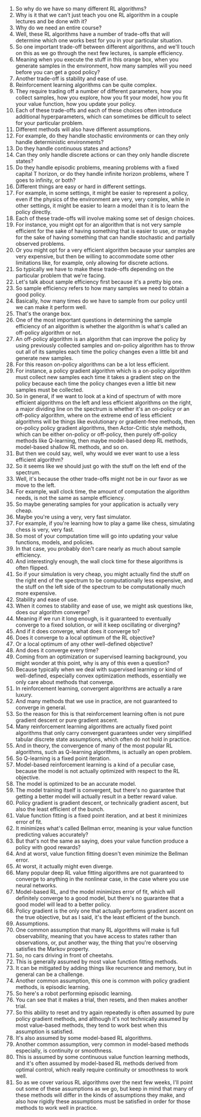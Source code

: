 1. So why do we have so many different RL algorithms?
2. Why is it that we can't just teach you one RL algorithm in a couple lectures and be done with it?
3. Why do we need an entire course?
4. Well, these RL algorithms have a number of trade-offs that will determine which one works best for you in your particular situation.
5. So one important trade-off between different algorithms, and we'll touch on this as we go through the next few lectures, is sample efficiency.
6. Meaning when you execute the stuff in this orange box, when you generate samples in the environment, how many samples will you need before you can get a good policy?
7. Another trade-off is stability and ease of use.
8. Reinforcement learning algorithms can be quite complex.
9. They require trading off a number of different parameters, how you collect samples, how you explore, how you fit your model, how you fit your value function, how you update your policy.
10. Each of these trade-offs and each of these choices often introduce additional hyperparameters, which can sometimes be difficult to select for your particular problem.
11. Different methods will also have different assumptions.
12. For example, do they handle stochastic environments or can they only handle deterministic environments?
13. Do they handle continuous states and actions?
14. Can they only handle discrete actions or can they only handle discrete states?
15. Do they handle episodic problems, meaning problems with a fixed capital T horizon, or do they handle infinite horizon problems, where T goes to infinity, or both?
16. Different things are easy or hard in different settings.
17. For example, in some settings, it might be easier to represent a policy, even if the physics of the environment are very, very complex, while in other settings, it might be easier to learn a model than it is to learn the policy directly.
18. Each of these trade-offs will involve making some set of design choices.
19. For instance, you might opt for an algorithm that is not very sample efficient for the sake of having something that is easier to use, or maybe for the sake of having something that can handle stochastic and partially observed problems.
20. Or you might opt for a very efficient algorithm because your samples are very expensive, but then be willing to accommodate some other limitations like, for example, only allowing for discrete actions.
21. So typically we have to make these trade-offs depending on the particular problem that we're facing.
22. Let's talk about sample efficiency first because it's a pretty big one.
23. So sample efficiency refers to how many samples we need to obtain a good policy.
24. Basically, how many times do we have to sample from our policy until we can make it perform well.
25. That's the orange box.
26. One of the most important questions in determining the sample efficiency of an algorithm is whether the algorithm is what's called an off-policy algorithm or not.
27. An off-policy algorithm is an algorithm that can improve the policy by using previously collected samples and on-policy algorithm has to throw out all of its samples each time the policy changes even a little bit and generate new samples.
28. For this reason on-policy algorithms can be a lot less efficient.
29. For instance, a policy gradient algorithm which is a on-policy algorithm must collect new samples each time it takes a gradient step on the policy because each time the policy changes even a little bit new samples must be collected.
30. So in general, if we want to look at a kind of spectrum of with more efficient algorithms on the left and less efficient algorithms on the right, a major dividing line on the spectrum is whether it's an on-policy or an off-policy algorithm, where on the extreme end of less efficient algorithms will be things like evolutionary or gradient-free methods, then on-policy policy gradient algorithms, then Actor-Critic style methods, which can be either on-policy or off-policy, then purely off-policy methods like Q-learning, then maybe model-based deep RL methods, model-based shallow RL methods, and so on.
31. But then we could say, well, why would we ever want to use a less efficient algorithm?
32. So it seems like we should just go with the stuff on the left end of the spectrum.
33. Well, it's because the other trade-offs might not be in our favor as we move to the left.
34. For example, wall clock time, the amount of computation the algorithm needs, is not the same as sample efficiency.
35. So maybe generating samples for your application is actually very cheap.
36. Maybe you're using a very, very fast simulator.
37. For example, if you're learning how to play a game like chess, simulating chess is very, very fast.
38. So most of your computation time will go into updating your value functions, models, and policies.
39. In that case, you probably don't care nearly as much about sample efficiency.
40. And interestingly enough, the wall clock time for these algorithms is often flipped.
41. So if your simulation is very cheap, you might actually find the stuff on the right end of the spectrum to be computationally less expensive, and the stuff on the left side of the spectrum to be computationally much more expensive.
42. Stability and ease of use.
43. When it comes to stability and ease of use, we might ask questions like, does our algorithm converge?
44. Meaning if we run it long enough, is it guaranteed to eventually converge to a fixed solution, or will it keep oscillating or diverging?
45. And if it does converge, what does it converge to?
46. Does it converge to a local optimum of the RL objective?
47. Or a local optimum of any other well-defined objective?
48. And does it converge every time?
49. Coming from an optimization or supervised learning background, you might wonder at this point, why is any of this even a question?
50. Because typically when we deal with supervised learning or kind of well-defined, especially convex optimization methods, essentially we only care about methods that converge.
51. In reinforcement learning, convergent algorithms are actually a rare luxury.
52. And many methods that we use in practice, are not guaranteed to converge in general.
53. So the reason for this is that reinforcement learning often is not pure gradient descent or pure gradient ascent.
54. Many reinforcement learning algorithms are actually fixed point algorithms that only carry convergent guarantees under very simplified tabular discrete state assumptions, which often do not hold in practice.
55. And in theory, the convergence of many of the most popular RL algorithms, such as Q-learning algorithms, is actually an open problem.
56. So Q-learning is a fixed point iteration.
57. Model-based reinforcement learning is a kind of a peculiar case, because the model is not actually optimized with respect to the RL objective.
58. The model is optimized to be an accurate model.
59. The model training itself is convergent, but there's no guarantee that getting a better model will actually result in a better reward value.
60. Policy gradient is gradient descent, or technically gradient ascent, but also the least efficient of the bunch.
61. Value function fitting is a fixed point iteration, and at best it minimizes error of fit.
62. It minimizes what's called Bellman error, meaning is your value function predicting values accurately?
63. But that's not the same as saying, does your value function produce a policy with good rewards?
64. And at worst, value function fitting doesn't even minimize the Bellman error.
65. At worst, it actually might even diverge.
66. Many popular deep RL value fitting algorithms are not guaranteed to converge to anything in the nonlinear case, in the case where you use neural networks.
67. Model-based RL, and the model minimizes error of fit, which will definitely converge to a good model, but there's no guarantee that a good model will lead to a better policy.
68. Policy gradient is the only one that actually performs gradient ascent on the true objective, but as I said, it's the least efficient of the bunch.
69. Assumptions.
70. One common assumption that many RL algorithms will make is full observability, meaning that you have access to states rather than observations, or, put another way, the thing that you're observing satisfies the Markov property.
71. So, no cars driving in front of cheetahs.
72. This is generally assumed by most value function fitting methods.
73. It can be mitigated by adding things like recurrence and memory, but in general can be a challenge.
74. Another common assumption, this one is common with policy gradient methods, is episodic learning.
75. So here's a robot performing episodic learning.
76. You can see that it makes a trial, then resets, and then makes another trial.
77. So this ability to reset and try again repeatedly is often assumed by pure policy gradient methods, and although it's not technically assumed by most value-based methods, they tend to work best when this assumption is satisfied.
78. It's also assumed by some model-based RL algorithms.
79. Another common assumption, very common in model-based methods especially, is continuity or smoothness.
80. This is assumed by some continuous value function learning methods, and it's often assumed by model-based RL methods derived from optimal control, which really require continuity or smoothness to work well.
81. So as we cover various RL algorithms over the next few weeks, I'll point out some of these assumptions as we go, but keep in mind that many of these methods will differ in the kinds of assumptions they make, and also how rigidly these assumptions must be satisfied in order for those methods to work well in practice.